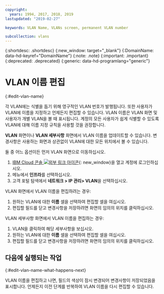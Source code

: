 ```yaml
---
copyright:
  years: 1994, 2017, 2018, 2019
lastupdated: "2019-02-27"

keywords: VLAN Name, VLANs screen, permanent VLAN number

subcollection: vlans
---
```


{:shortdesc: .shortdesc}
{:new_window: target="_blank"}
{:DomainName: data-hd-keyref="DomainName"}
{:note: .note}
{:important: .important}
{:deprecated: .deprecated}
{:generic: data-hd-programlang="generic"}

# VLAN 이름 편집
{:#edit-vlan-name}

각 VLAN에는 식별을 돕기 위해 영구적인 VLAN 번호가 발행됩니다. 또한 사용자가 VLAN에 이름을 지정하고 언제든지 편집할 수 있습니다. VLAN 이름은 VLAN 화면 및 사용자가 개별 VLAN을 볼 때 표시됩니다. 계정의 모든 사용자가 쉽게 식별할 수 있도록 VLAN에 대해 이름 지정 규칙을 사용할 것을 권장합니다.

**VLAN** 화면이나 **VLAN 세부사항** 화면에서 VLAN 이름을 업데이트할 수 있습니다. 변경사항은 사용하는 화면과 상관없이 VLAN에 대한 모든 위치에서 볼 수 있습니다.

둘 중 어느 옵션이든 먼저 VLAN 화면으로 이동하십시오.

1. [IBM Cloud 콘솔 ![외부 링크 아이콘](../../icons/launch-glyph.svg "외부 링크 아이콘")](https://{DomainName}/){: new_window}을 열고 계정에 로그인하십시오.
2. 메뉴에서 **인프라**를 선택하십시오.
3. 고객 포털 탐색에서 **네트워크 > IP 관리> VLAN**을 선택하십시오.

VLAN 화면에서 VLAN 이름을 편집하려는 경우:

1. 원하는 VLAN에 대한 **이름** 셀을 선택하여 편집할 셀을 여십시오.
2. 편집할 필드를 닫고 변경사항을 저장하려면 화면의 임의의 위치를 클릭하십시오.

VLAN 세부사항 화면에서 VLAN 이름을 편집하는 경우:

1. VLAN을 클릭하여 해당 세부사항을 보십시오.
2. 원하는 VLAN에 대한 **이름** 셀을 선택하여 편집할 셀을 여십시오.
3. 편집할 필드를 닫고 변경사항을 저장하려면 화면의 임의의 위치를 클릭하십시오.

## 다음에 실행되는 작업
{:#edit-vlan-name-what-happens-next}

VLAN 이름을 편집하고 나면, 필드의 색상이 잠시 변경되어 변경사항이 저장되었음을 표시합니다. 언제든지 이전 단계를 반복하여 VLAN 이름을 다시 편집할 수 있습니다.
